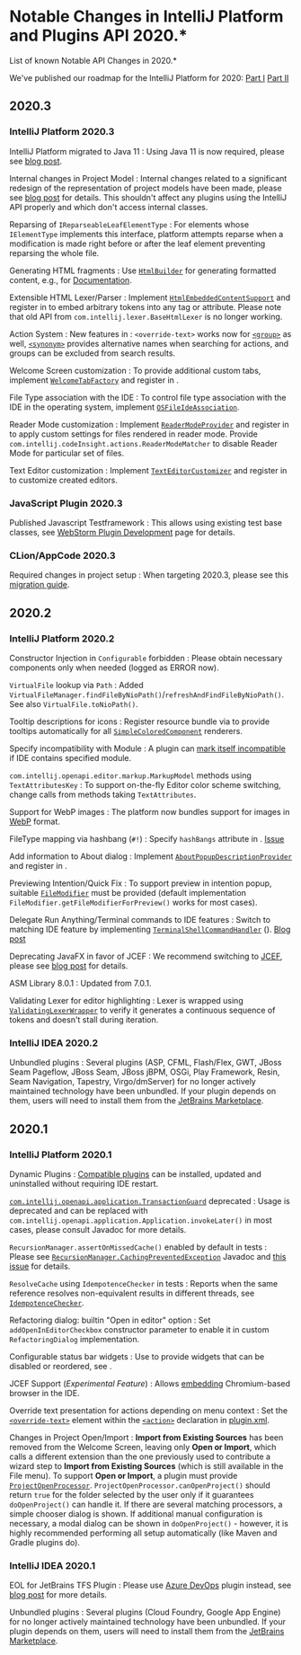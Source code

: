 <!-- Copyright 2000-2025 JetBrains s.r.o. and contributors. Use of this source code is governed by the Apache 2.0 license. -->

# Notable Changes in IntelliJ Platform and Plugins API 2020.*

<link-summary>List of known Notable API Changes in 2020.*</link-summary>

We've published our roadmap for the IntelliJ Platform for 2020: [Part I](https://blog.jetbrains.com/idea/2019/12/intellij-platform-roadmap-for-2020/) [Part II](https://blog.jetbrains.com/idea/2020/01/intellij-based-ide-features-roadmap-for-2020/)

## 2020.3

### IntelliJ Platform 2020.3

IntelliJ Platform migrated to Java 11
: Using Java 11 is now required, please see [blog post](https://blog.jetbrains.com/platform/2020/09/intellij-project-migrates-to-java-11/).

Internal changes in Project Model
: Internal changes related to a significant redesign of the representation of project models have been made, please see [blog post](https://blog.jetbrains.com/platform/2020/10/new-implementation-of-project-model-interfaces-in-2020-3/) for details. This shouldn't affect any plugins using the IntelliJ API properly and which don't access internal classes.

Reparsing of `IReparseableLeafElementType`
: For elements whose `IElementType` implements this interface, platform attempts reparse when a modification is made right before or after the leaf element preventing reparsing the whole file.

Generating HTML fragments
: Use [`HtmlBuilder`](%gh-ic%/platform/util/src/com/intellij/openapi/util/text/HtmlBuilder.java) for generating formatted content, e.g., for [Documentation](documentation.md).

Extensible HTML Lexer/Parser
: Implement [`HtmlEmbeddedContentSupport`](%gh-ic%/xml/xml-psi-impl/src/com/intellij/html/embedding/HtmlEmbeddedContentSupport.kt) and register in <include from="snippets.topic" element-id="ep"><var name="ep" value="com.intellij.html.embeddedContentSupport"/></include> to embed arbitrary tokens into any tag or attribute.
Please note that old API from `com.intellij.lexer.BaseHtmlLexer` is no longer working.

Action System
: New features in [](action_system.md): `<override-text>` works now for [`<group>`](plugin_configuration_file.md#idea-plugin__actions__group) as well, [`<synonym>`](plugin_configuration_file.md#idea-plugin__actions__action__synonym) provides alternative names when searching for actions, and groups can be excluded from search results.

Welcome Screen customization
: To provide additional custom tabs, implement [`WelcomeTabFactory`](%gh-ic%/platform/platform-api/src/com/intellij/openapi/wm/WelcomeTabFactory.java) and register in <include from="snippets.topic" element-id="ep"><var name="ep" value="com.intellij.welcomeTabFactory"/></include>.

File Type association with the IDE
: To control file type association with the IDE in the operating system, implement [`OSFileIdeAssociation`](%gh-ic%/platform/core-api/src/com/intellij/openapi/fileTypes/OSFileIdeAssociation.java).

Reader Mode customization
: Implement [`ReaderModeProvider`](%gh-ic%/platform/editor-ui-api/src/com/intellij/codeInsight/actions/ReaderModeProvider.kt) and register in <include from="snippets.topic" element-id="ep"><var name="ep" value="com.intellij.readerModeProvider"/></include> to apply custom settings for files rendered in reader mode. Provide `com.intellij.codeInsight.actions.ReaderModeMatcher` to disable Reader Mode for particular set of files.

Text Editor customization
: Implement [`TextEditorCustomizer`](%gh-ic%/platform/platform-impl/src/com/intellij/openapi/fileEditor/impl/text/TextEditorCustomizer.kt) and register in <include from="snippets.topic" element-id="ep"><var name="ep" value="com.intellij.textEditorCustomizer"/></include> to customize created editors.

### JavaScript Plugin 2020.3

Published Javascript Testframework
: This allows using existing test base classes, see [WebStorm Plugin Development](webstorm.md#javascript-test-framework) page for details.

### CLion/AppCode 2020.3

Required changes in project setup
: When targeting 2020.3, please see this [migration guide](https://blog.jetbrains.com/clion/2020/12/migration-guide-for-plugins-2020-3/).


## 2020.2

### IntelliJ Platform 2020.2

Constructor Injection in `Configurable` forbidden
: Please obtain necessary components only when needed (logged as ERROR now).

`VirtualFile` lookup via `Path`
: Added `VirtualFileManager.findFileByNioPath()`/`refreshAndFindFileByNioPath()`. See also `VirtualFile.toNioPath()`.

Tooltip descriptions for icons
: Register resource bundle via <include from="snippets.topic" element-id="ep"><var name="ep" value="com.intellij.iconDescriptionBundle"/></include> to provide tooltips automatically for all [`SimpleColoredComponent`](%gh-ic%/platform/platform-api/src/com/intellij/ui/SimpleColoredComponent.java) renderers.

Specify incompatibility with Module
: A plugin can [mark itself incompatible](plugin_compatibility.md#declaring-incompatibility-with-module) if IDE contains specified module.

`com.intellij.openapi.editor.markup.MarkupModel` methods using `TextAttributesKey`
: To support on-the-fly Editor color scheme switching, change calls from methods taking `TextAttributes`.

Support for WebP images
: The platform now bundles support for images in [WebP](https://en.wikipedia.org/wiki/WebP) format.

FileType mapping via hashbang (`#!`)
: Specify `hashBangs` attribute in <include from="snippets.topic" element-id="ep"><var name="ep" value="com.intellij.fileType"/></include>. [Issue](https://youtrack.jetbrains.com/issue/IDEA-175757)

Add information to About dialog
: Implement [`AboutPopupDescriptionProvider`](%gh-ic%/platform/platform-impl/src/com/intellij/ide/AboutPopupDescriptionProvider.kt) and register in <include from="snippets.topic" element-id="ep"><var name="ep" value="com.intellij.aboutPopupDescriptionProvider"/></include>.

Previewing Intention/Quick Fix
: To support preview in intention popup, suitable [`FileModifier`](%gh-ic%/platform/analysis-api/src/com/intellij/codeInsight/intention/FileModifier.java) must be provided (default implementation `FileModifier.getFileModifierForPreview()` works for most cases).

Delegate Run Anything/Terminal commands to IDE features
: Switch to matching IDE feature by implementing [`TerminalShellCommandHandler`](%gh-ic%/platform/execution-impl/src/com/intellij/terminal/TerminalShellCommandHandler.kt) (<include from="snippets.topic" element-id="ep"><var name="ep" value="com.intellij.terminal.shellCommandHandler"/></include>). [Blog post](https://blog.jetbrains.com/idea/2020/07/run-ide-features-from-the-terminal/)

Deprecating JavaFX in favor of JCEF
: We recommend switching to [JCEF](embedded_browser_jcef.md), please see [blog post](https://blog.jetbrains.com/platform/2020/07/javafx-and-jcef-in-the-intellij-platform/) for details.

ASM Library 8.0.1
: Updated from 7.0.1.

Validating Lexer for editor highlighting
: Lexer is wrapped using [`ValidatingLexerWrapper`](%gh-ic%/platform/editor-ui-ex/src/com/intellij/openapi/editor/ex/util/ValidatingLexerWrapper.java) to verify it generates a continuous sequence of tokens and doesn't stall during iteration.

### IntelliJ IDEA 2020.2

Unbundled plugins
: Several plugins (ASP, CFML, Flash/Flex, GWT, JBoss Seam Pageflow, JBoss Seam, JBoss jBPM, OSGi, Play Framework, Resin, Seam Navigation, Tapestry, Virgo/dmServer) for no longer actively maintained technology have been unbundled. If your plugin depends on them, users will need to install them from the [JetBrains Marketplace](https://plugins.jetbrains.com).

## 2020.1

### IntelliJ Platform 2020.1

Dynamic Plugins
: [Compatible plugins](dynamic_plugins.md) can be installed, updated and uninstalled without requiring IDE restart.

[`com.intellij.openapi.application.TransactionGuard`](%gh-ic%/platform/core-api/src/com/intellij/openapi/application/TransactionGuard.java) deprecated
: Usage is deprecated and can be replaced with `com.intellij.openapi.application.Application.invokeLater()` in most cases, please consult Javadoc for more details.

`RecursionManager.assertOnMissedCache()` enabled by default in tests
: Please see [`RecursionManager.CachingPreventedException`](%gh-ic%/platform/util/src/com/intellij/openapi/util/RecursionManager.java) Javadoc and [this issue](https://youtrack.jetbrains.com/issue/IDEA-228809) for details.

`ResolveCache` using `IdempotenceChecker` in tests
: Reports when the same reference resolves non-equivalent results in different threads, see [`IdempotenceChecker`](%gh-ic%/platform/core-impl/src/com/intellij/util/IdempotenceChecker.java).

Refactoring dialog: builtin "Open in editor" option
: Set `addOpenInEditorCheckbox` constructor parameter to enable it in custom `RefactoringDialog` implementation.

Configurable status bar widgets
: Use <include from="snippets.topic" element-id="ep"><var name="ep" value="com.intellij.statusBarWidgetFactory"/></include> to provide widgets that can be disabled or reordered, see [](status_bar_widgets.md).

JCEF Support (_Experimental Feature_)
: Allows [embedding](embedded_browser_jcef.md) Chromium-based browser in the IDE.

Override text presentation for actions depending on menu context
: Set the [`<override-text>`](plugin_configuration_file.md#idea-plugin__actions__action__override-text) element within the [`<action>`](plugin_configuration_file.md#idea-plugin__actions__action) declaration in <path>[plugin.xml](plugin_configuration_file.md)</path>.

Changes in Project Open/Import
: **Import from Existing Sources** has been removed from the Welcome Screen, leaving only **Open or Import**, which calls a different extension than the one previously used to contribute a wizard step to **Import from Existing Sources** (which is still available in the <control>File</control> menu). To support **Open or Import**, a plugin must provide [`ProjectOpenProcessor`](%gh-ic%/platform/platform-api/src/com/intellij/projectImport/ProjectOpenProcessor.kt).
`ProjectOpenProcessor.canOpenProject()` should return `true` for the folder selected by the user only if it guarantees `doOpenProject()` can handle it. If there are several matching processors, a simple chooser dialog is shown. If additional manual configuration is necessary, a modal dialog can be shown in `doOpenProject()` - however, it is highly recommended performing all setup automatically (like Maven and Gradle plugins do).

### IntelliJ IDEA 2020.1

EOL for JetBrains TFS Plugin
: Please use [Azure DevOps](https://plugins.jetbrains.com/plugin/7981-azure-devops) plugin instead, see [blog post](https://blog.jetbrains.com/idea/2020/01/end-of-support-for-tfs-2014-and-older/) for more details.

Unbundled plugins
: Several plugins (Cloud Foundry, Google App Engine) for no longer actively maintained technology have been unbundled. If your plugin depends on them, users will need to install them from the [JetBrains Marketplace](https://plugins.jetbrains.com).

